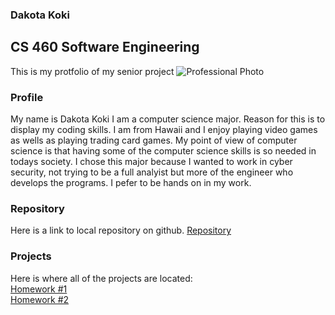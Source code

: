 ### Dakota Koki
## CS 460 Software Engineering 

This is my protfolio of my senior project
![Professional Photo]("Dakota808.github.io/Dakota_Koki.JPG")

### Profile

My name is Dakota Koki I am a computer science major. Reason for this is to display my coding skills. I am from Hawaii and I enjoy playing video games as wells as playing trading card games. My point of view of computer science is that having some of the computer science skills is so needed in todays society. I chose this major because I wanted to work in cyber security, not trying to be a full analyist but more of the engineer who develops the programs. I pefer to be hands on in my work.

### Repository
Here is a link to local repository on github.
[Repository](https://github.com/Dakota808/Dakota808.github.io)

### Projects
Here is where all of the projects are located:<br>
[Homework #1](Project_1/HW1post.md)<br>
[Homework #2](Project_2/HW2blog.md)
